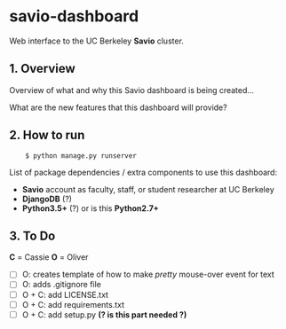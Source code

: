 # savio-dashboard

Web interface to the UC Berkeley **Savio** cluster.

## 1. Overview

Overview of what and why this Savio dashboard is being created...

What are the new features that this dashboard will provide?

## 2. How to run

```
    $ python manage.py runserver
```

List of package dependencies / extra components to use this dashboard:

- **Savio** account as faculty, staff, or student researcher at UC Berkeley
- **DjangoDB** (?)
- **Python3.5+** (?) or is this **Python2.7+**

## 3. To Do

**C** = Cassie
**O** = Oliver

- [ ] O: creates template of how to make *pretty* mouse-over event for text
- [ ] O: adds .gitignore file
- [ ] O + C: add LICENSE.txt
- [ ] O + C: add requirements.txt
- [ ] O + C: add setup.py **(? is this part needed ?)**
